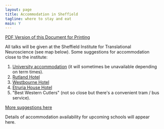 ```yaml
---
layout: page
title: Accommodation in Sheffield
tagline: where to stay and eat
main: Y
---
```




[PDF Version of this Document for Printing](pdf/accommodation.pdf)

All talks will be given at the Sheffield Institute for Translational
Neuroscience (see map below). Some suggestions for accommodation close
to the institute:

1.  [University accommodation](http://withus.com/conferencewithus/bookingpage/) (it
    will sometimes be unavailable depending on term times).
2.  [Rutland Hotel](http://www.rutlandhotel-sheffield.com/)
3.  [Westbourne Hotel](http://www.westbournehousehotel.com/)
4.  [Etruria House Hotel](http://etruriahouse.com/)
5.  "Best Western Cutlers" (not so close but there's a convenient tram /
    bus service).

[More suggestions here](http://www.sheffield.ac.uk/polopoly_fs/1.303478!/file/Hotels.pdf)

Details of accommodation availability for upcoming schools will appear
here.


